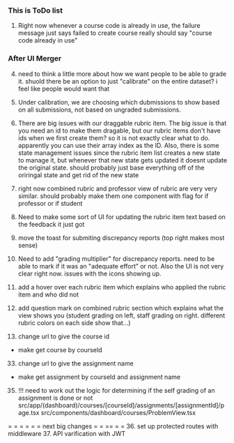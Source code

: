 ### This is ToDo list

1. Right now whenever a course code is already in use, the failure message just says failed to create course
really should say "course code already in use"

### After UI Merger

4. need to think a little more about how we want people to be able to grade it. shuold there be an option to just "calibrate" on the entire dataset? i feel like people would want that

7. Under calibration, we are choosing which dubmissions to show based on all submissions, not based on ungraded submissions. 

10. There are big issues with our draggable rubric item. The big issue is that you need an id to make them dragable, but our rubric items don't have ids when we first create them? so it is not exactly clear what to do. apparently you can use their array index as the ID. Also, there is some state management issues since the rubric item list creates a new state to manage it, but whenever that new state gets updated it doesnt update the original state. should probably just base everything off of the oriringal state and get rid of the new state


21. right now combined rubric and professor view of rubric are very very similar. should probably make them one component with flag for if professor or if student

27. Need to make some sort of UI for updating the rubric item text based on the feedback it just got

28. move the toast for submiting discrepancy reports (top right makes most sense)

29. Need to add "grading multiplier" for discrepancy reports. need to be able to mark if it was an "adequate effort" or not. Also the UI is not very clear right now. issues with the icons showing up. 

30. add a hover over each rubric item which explains who applied the rubric item and who did not

31. add question mark on combined rubric section which explains what the view shows you (student grading on left, staff grading on right. different rubric colors on each side show that...)

32. change url to give the course id
- make get course by courseId 

33. change url to give the assignment name
- make get assignment by courseId and assignment name

35. !!! need to work out the logic for determining if the self grading of an assignment is done or not
src/app/(dashboard)/courses/[courseId]/assignments/[assignmentId]/page.tsx
src/components/dashboard/courses/ProblemView.tsx



= = = = = =  next big changes = = == = =
36. set up protected routes with middleware
37. API varification with JWT

